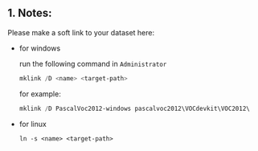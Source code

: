 ## 1. Notes:

Please make a soft link to your dataset here:

- for windows

  run the following command in `Administrator`

  ```powershell
  mklink /D <name> <target-path>
  ```

  for example:

  ```powershell
  mklink /D PascalVoc2012-windows pascalvoc2012\VOCdevkit\VOC2012\

- for linux

  ```shell
  ln -s <name> <target-path>
  ```

  
